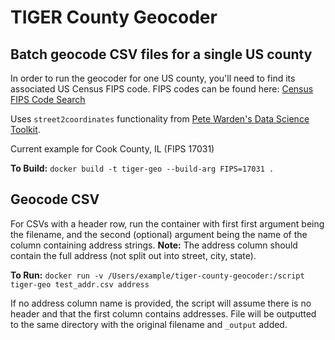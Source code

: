 # TIGER County Geocoder
## Batch geocode CSV files for a single US county

In order to run the geocoder for one US county, you'll need to find its associated
US Census FIPS code. FIPS codes can be found here: [Census FIPS Code Search](https://www.census.gov/geo/reference/codes/cou.html)

Uses `street2coordinates` functionality from [Pete Warden's Data Science Toolkit](https://github.com/petewarden/dstk).

Current example for Cook County, IL (FIPS 17031)

**To Build:** `docker build -t tiger-geo --build-arg FIPS=17031 .`

## Geocode CSV
For CSVs with a header row, run the container with first first argument being the
filename, and the second (optional) argument being the name of the column containing
address strings. **Note:** The address column should contain the full address (not
split out into street, city, state).

**To Run:** `docker run -v /Users/example/tiger-county-geocoder:/script tiger-geo test_addr.csv address`

If no address column name is provided, the script will assume there is no header
and that the first column contains addresses. File will be outputted to the same
directory with the original filename and `_output` added.
